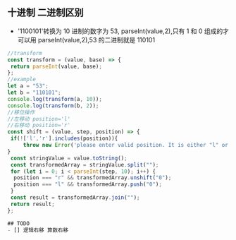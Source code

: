 ## 十进制 二进制区别

- '1100101'转换为 10 进制的数字为 53, parseInt(value,2),只有 1 和 0 组成的才可以用 parseInt(value,2),53 的二进制就是 110101

```javascript
//transform
const transform = (value, base) => {
 return parseInt(value, base);
};
//example
let a = "53";
let b = "110101";
console.log(transform(a, 10));
console.log(transform(b, 2));
//移位操作
//左移动 position='l'
//右移动 position='r'
const shift = (value, step, position) => {
 if(!['l','r'].includes(position)){
	 throw new Error('please enter valid position. It is either "l" or "r"');
}
 const stringValue = value.toString();
 const transformedArray = stringValue.split("");
 for (let i = 0; i < parseInt(step, 10); i++) {
  position === "r" && transformedArray.unshift("0");
  position === "l" && transformedArray.push("0");
 }
 const result = transformedArray.join("");
 return result;
};

## TODO
- [] 逻辑右移 算数右移
```
